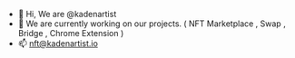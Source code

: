 - 👋 Hi, We are @kadenartist
- 🌱 We are currently working on our projects. ( NFT Marketplace , Swap , Bridge , Chrome Extension )
- 📫 nft@kadenartist.io
